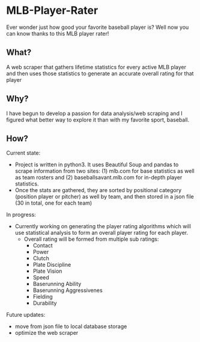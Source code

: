 # MLB-Player-Rater
Ever wonder just how good your favorite baseball player is? Well now you can know thanks to this MLB player rater!

## What?
A web scraper that gathers lifetime statistics for every active MLB player and then uses those statistics to generate an accurate overall rating for that player

## Why?
I have begun to develop a passion for data analysis/web scraping and I figured what better way to explore it than with my favorite sport, baseball.

## How?
Current state:
- Project is written in python3. It uses Beautiful Soup and pandas to scrape information from two sites: (1) mlb.com for  base statistics as well as team rosters and (2) baseballsavant.mlb.com for in-depth player statistics.
- Once the stats are gathered, they are sorted by positional category (position player or pitcher) as well by team, and then stored in a json file (30 in total, one for each team)

In progress:
- Currently working on generating the player rating algorithms which will use statistical analysis to form an overall player rating for each player. 
  - Overall rating will be formed from multiple sub ratings:
    - Contact
    - Power
    - Clutch
    - Plate Discipline
    - Plate Vision
    - Speed
    - Baserunning Ability
    - Baserunning Aggressivenes
    - Fielding
    - Durability
    
Future updates:
- move from json file to local database storage
- optimize the web scraper
